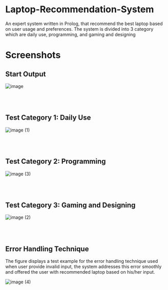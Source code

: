 # Laptop-Recommendation-System
An expert system written in Prolog, that recommend the best laptop based on user usage and preferences.
The system is divided into 3 category which are daily use, programming, and gaming and designing

# Screenshots
## Start Output
![image](https://user-images.githubusercontent.com/126514202/222284906-8789a155-56c5-4ae0-a35b-348eba6ff0f5.png)

<br>
<br>

## Test Category 1: Daily Use
![image (1)](https://user-images.githubusercontent.com/126514202/222284912-7089d786-d464-481e-9f78-0eeb2d7c3bf4.png)

<br>
<br>

## Test Category 2: Programming
![image (3)](https://user-images.githubusercontent.com/126514202/222284898-c0179f95-15c1-4364-b866-a060988f7218.png)

<br>
<br>

## Test Category 3: Gaming and Designing
![image (2)](https://user-images.githubusercontent.com/126514202/222284909-111d34cc-91ba-455f-8fbe-1b7096716131.png)

<br>
<br>

## Error Handling Technique
The figure displays a test example for the error handling technique used when user provide invalid input, the system addresses this error smoothly and offered the user with recommended laptop based on his/her input. 

![image (4)](https://user-images.githubusercontent.com/126514202/222284880-f18e5316-cb4b-4dbc-804b-b651d9aef9ab.png)

